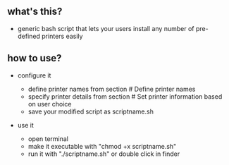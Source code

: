 what's this?
-------------------
- generic bash script that lets your users install any number of pre-defined printers easily
  

how to use?
-------------------
- configure it
  - define printer names from section # Define printer names
  - specify printer details from section # Set printer information based on user choice
  - save your modified script as scriptname.sh
  
- use it
  - open terminal
  - make it executable with "chmod +x scriptname.sh"
  - run it with "./scriptname.sh" or double click in finder
